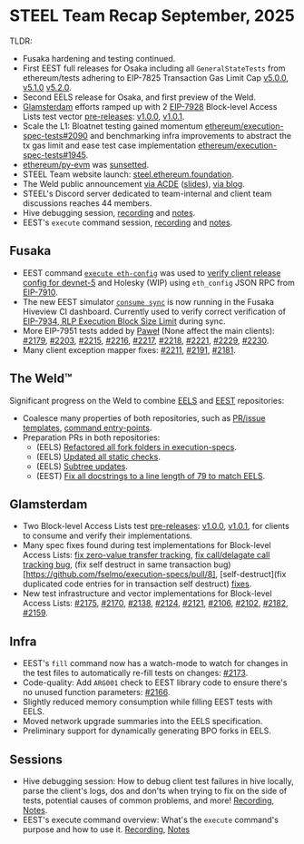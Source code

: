 # STEEL Team Recap September, 2025

TLDR:

- Fusaka hardening and testing continued.
- First EEST full releases for Osaka including all `GeneralStateTests` from ethereum/tests adhering to EIP-7825 Transaction Gas Limit Cap [v5.0.0](https://github.com/ethereum/execution-spec-tests/releases/tag/v5.0.0), [v5.1.0](https://github.com/ethereum/execution-spec-tests/releases/tag/v5.1.0) [v5.2.0](https://github.com/ethereum/execution-spec-tests/releases/tag/v5.2.0).
- Second EELS release for Osaka, and first preview of the Weld.
- [Glamsterdam](https://forkcast.org/upgrade/glamsterdam/) efforts ramped up with 2 [EIP-7928](https://forkcast.org/upgrade/glamsterdam/#eip-7928) Block-level Access Lists test vector [pre-releases](https://eest.ethereum.org/main/running_tests/releases/#pre-release-and-devnet-releases): [v1.0.0](https://github.com/ethereum/execution-spec-tests/releases/tag/bal%40v1.0.0), [v1.0.1](https://github.com/ethereum/execution-spec-tests/releases/tag/bal%40v1.0.1).
- Scale the L1: Bloatnet testing gained momentum [ethereum/execution-spec-tests#2090](https://github.com/ethereum/execution-spec-tests/pull/2090) and benchmarking infra improvements to abstract the tx gas limit and ease test case implementation [ethereum/execution-spec-tests#1945](https://github.com/ethereum/execution-spec-tests/pull/1945).
- [ethereum/py-evm](https://github.com/ethereum/py-evm) was [sunsetted](https://snakecharmers.ethereum.org/sunsetting-support-for-py-evm/).
- STEEL Team website launch: [steel.ethereum.foundation](https://steel.ethereum.foundation/home/main/).
- The Weld public announcement [via ACDE](https://www.youtube.com/live/wc40rKbl2LY?&t=2302) ([slides](https://notes.ethereum.org/@danceratopz/weld-announcement#/)), [via blog](https://steel.ethereum.foundation/blog/blog_posts/2025-09-11_weld-announcement/).
- STEEL's Discord server dedicated to team-internal and client team discussions reaches 44 members.
- Hive debugging session, [recording](https://drive.google.com/file/d/14EzwceHRmjVA8_bKW9cUmjDMofqzNUB6/view?usp=drive_web) and [notes](https://drive.google.com/file/d/14EzwceHRmjVA8_bKW9cUmjDMofqzNUB6/view?usp=drive_web).
- EEST's `execute` command session, [recording](https://drive.google.com/file/d/1UfX4rGds3tWfYGRbjbh5CcFZJuI8xnuu/view?usp=sharing) and [notes](https://docs.google.com/document/d/1ukyI0x95K-5p9-ymFID8rwuo66xZR2ehupbLrMRxlyU/edit?usp=sharing).

## Fusaka

- EEST command [`execute eth-config`](https://eest.ethereum.org/main/running_tests/execute/eth_config/) was used to [verify client release config for devnet-5](https://steel.ethereum.foundation/blog/blog_posts/2025-09-15_eth-config/) and Holesky (WIP) using `eth_config` JSON RPC from [EIP-7910](https://eips.ethereum.org/EIPS/eip-7910).
- The new EEST simulator [`consume sync`](https://eest.ethereum.org/main/running_tests/running/#sync) is now running in the Fusaka Hiveview CI dashboard. Currently used to verify correct verification of [EIP-7934, RLP Execution Block Size Limit](https://eips.ethereum.org/EIPS/eip-7934) during sync.
- More EIP-7951 tests added by [Paweł](https://github.com/chfast) (None affect the main clients): [#2179](https://github.com/ethereum/execution-spec-tests/pull/2179), [#2203](https://github.com/ethereum/execution-spec-tests/pull/2203), [#2215](https://github.com/ethereum/execution-spec-tests/pull/2215), [#2216](https://github.com/ethereum/execution-spec-tests/pull/2216), [#2217](https://github.com/ethereum/execution-spec-tests/pull/2217), [#2218](https://github.com/ethereum/execution-spec-tests/pull/2218), [#2221](https://github.com/ethereum/execution-spec-tests/pull/2221), [#2229](https://github.com/ethereum/execution-spec-tests/pull/2229), [#2230](https://github.com/ethereum/execution-spec-tests/pull/2230).
- Many client exception mapper fixes: [#2211](https://github.com/ethereum/execution-spec-tests/pull/2211), [#2191](https://github.com/ethereum/execution-spec-tests/pull/2191), [#2181](https://github.com/ethereum/execution-spec-tests/pull/2181).

## The Weld™

Significant progress on the Weld to combine [EELS](https://github.com/ethereum/execution-specs) and [EEST](https://github.com/ethereum/execution-spec-tests) repositories:

- Coalesce many properties of both repositories, such as [PR/issue templates](https://github.com/ethereum/execution-specs/pull/1427), [command entry-points](https://github.com/ethereum/execution-specs/pull/1400).
- Preparation PRs in both repositories:
  - (EELS) [Refactored all fork folders in execution-specs](https://github.com/ethereum/execution-specs/pull/1416).
  - (EELS) [Updated all static checks](https://github.com/ethereum/execution-specs/pull/1428).
  - (EELS) [Subtree updates](https://github.com/ethereum/execution-specs/pull/1405).
  - (EEST) [Fix all docstrings to a line length of 79 to match EELS](https://github.com/ethereum/execution-spec-tests/pull/2180).


## Glamsterdam

- Two Block-level Access Lists test [pre-releases](https://eest.ethereum.org/main/running_tests/releases/#pre-release-and-devnet-releases): [v1.0.0](https://github.com/ethereum/execution-spec-tests/releases/tag/bal%40v1.0.0), [v1.0.1](https://github.com/ethereum/execution-spec-tests/releases/tag/bal%40v1.0.1), for clients to consume and verify their implementations.
- Many spec fixes found during test implementations for Block-level Access Lists: [fix zero-value transfer tracking](https://github.com/fselmo/execution-specs/pull/6), [fix call/delagate call tracking bug](https://github.com/fselmo/execution-specs/pull/7), (fix self destruct in same transaction bug)[https://github.com/fselmo/execution-specs/pull/8], [self-destruct](fix duplicated code entries for in transaction self destruct) [fixes](https://github.com/fselmo/execution-specs/pull/11).
- New test infrastructure and vector implementations for Block-level Access Lists: [#2175](https://github.com/ethereum/execution-spec-tests/pull/2175), [#2170](https://github.com/ethereum/execution-spec-tests/pull/2170), [#2138](https://github.com/ethereum/execution-spec-tests/pull/2138), [#2124](https://github.com/ethereum/execution-spec-tests/pull/2124), [#2121](https://github.com/ethereum/execution-spec-tests/pull/2121), [#2106](https://github.com/ethereum/execution-spec-tests/pull/2106), [#2102](https://github.com/ethereum/execution-spec-tests/pull/2102), [#2182](https://github.com/ethereum/execution-spec-tests/pull/2182), [#2159](https://github.com/ethereum/execution-spec-tests/pull/2159).

## Infra

- EEST's `fill` command now has a watch-mode to watch for changes in the test files to automatically re-fill tests on changes: [#2173](https://github.com/ethereum/execution-spec-tests/pull/2173).
- Code-quality: Add `ARG001` check to EEST library code to ensure there's no unused function parameters: [#2166](https://github.com/ethereum/execution-spec-tests/pull/2166).
- Slightly reduced memory consumption while filling EEST tests with EELS.
- Moved network upgrade summaries into the EELS specification.
- Preliminary support for dynamically generating BPO forks in EELS.

## Sessions

- Hive debugging session: How to debug client test failures in hive locally, parse the client's logs, dos and don'ts when trying to fix on the side of tests, potential causes of common problems, and more! [Recording](https://drive.google.com/file/d/14EzwceHRmjVA8_bKW9cUmjDMofqzNUB6/view?usp=drive_web), [Notes](https://drive.google.com/file/d/14EzwceHRmjVA8_bKW9cUmjDMofqzNUB6/view?usp=drive_web).
- EEST's execute command overview: What's the `execute` command's purpose and how to use it. [Recording](https://drive.google.com/file/d/1UfX4rGds3tWfYGRbjbh5CcFZJuI8xnuu/view?usp=sharing), [Notes](https://docs.google.com/document/d/1ukyI0x95K-5p9-ymFID8rwuo66xZR2ehupbLrMRxlyU/edit?usp=sharing)
